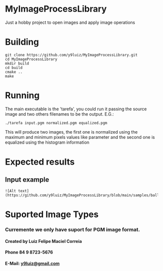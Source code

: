 # MyImageProcessLibrary
Just a hobby project to open images and apply image operations


# Building
```
git clone https://github.com/y9luiz/MyImageProcessLibrary.git
cd MyImageProcessLibrary
mkdir build
cd build
cmake ..
make
```

# Running
The main executable is the 'tarefa', you could run it passing the source image and two others filenames to be the output.
E.G.:

```
./tarefa input.pgm normalized.pgm equalized.pgm
```

This will produce two images, the first one is normalized using the maximum and minimum pixels values like parameter
and the second one is equalized using the histogram information

# Expected results
## Input example
	![Alt text](https://github.com/y9luiz/MyImageProcessLibrary/blob/main/samples/balloons.ascii.pgm)


# Suported Image Types

### Curremente we only have suport for PGM image format.


#### Created by Luiz Felipe Maciel Correia
#### Phone 84 9 8723-5676
#### E-Mail: y9luiz@gmail.com
